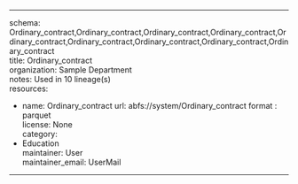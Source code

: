 


---  
schema: Ordinary_contract,Ordinary_contract,Ordinary_contract,Ordinary_contract,Ordinary_contract,Ordinary_contract,Ordinary_contract,Ordinary_contract,Ordinary_contract  
title: Ordinary_contract  
organization: Sample Department  
notes: Used in 10 lineage(s)  
resources:  
  - name: Ordinary_contract 
    url: abfs://system/Ordinary_contract 
    format : parquet  
license: None  
category:
  - Education  
maintainer: User  
maintainer_email: UserMail  
---